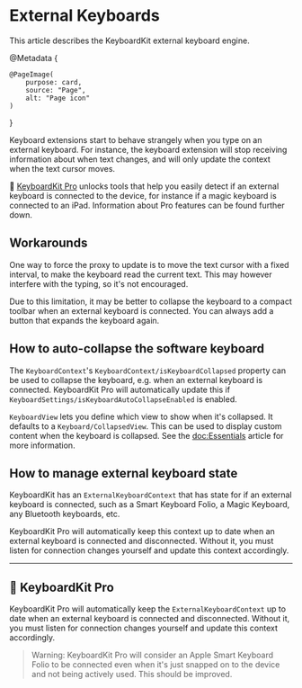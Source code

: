 # External Keyboards

This article describes the KeyboardKit external keyboard engine.

@Metadata {
    
    @PageImage(
        purpose: card,
        source: "Page",
        alt: "Page icon"
    )
}

Keyboard extensions start to behave strangely when you type on an external keyboard. For instance, the keyboard extension will stop receiving information about when text changes, and will only update the context when the text cursor moves.

👑 [KeyboardKit Pro][Pro] unlocks tools that help you easily detect if an external keyboard is connected to the device, for instance if a magic keyboard is connected to an iPad. Information about Pro features can be found further down.


## Workarounds

One way to force the proxy to update is to move the text cursor with a fixed interval, to make the keyboard read the current text. This may however interfere with the typing, so it's not encouraged.

Due to this limitation, it may be better to collapse the keyboard to a compact toolbar when an external keyboard is connected. You can always add a button that expands the keyboard again.


## How to auto-collapse the software keyboard

The ``KeyboardContext``'s ``KeyboardContext/isKeyboardCollapsed`` property can be used to collapse the keyboard, e.g. when an external keyboard is connected. KeyboardKit Pro will automatically update this if ``KeyboardSettings/isKeyboardAutoCollapseEnabled`` is enabled. 

``KeyboardView`` lets you define which view to show when it's collapsed. It defaults to a ``Keyboard/CollapsedView``. This can be used to display custom content when the keyboard is collapsed. See the <doc:Essentials> article for more information.


## How to manage external keyboard state 

KeyboardKit has an ``ExternalKeyboardContext`` that has state for if an external keyboard is connected, such as a Smart Keyboard Folio, a Magic Keyboard, any Bluetooth keyboards, etc.

KeyboardKit Pro will automatically keep this context up to date when an external keyboard is connected and disconnected. Without it, you must listen for connection changes yourself and update this context accordingly.  



---


## 👑 KeyboardKit Pro


KeyboardKit Pro will automatically keep the ``ExternalKeyboardContext`` up to date when an external keyboard is connected and disconnected. Without it, you must listen for connection changes yourself and update this context accordingly.

> Warning: KeyboardKit Pro will consider an Apple Smart Keyboard Folio to be connected even when it's just snapped on to the device and not being actively used. This should be improved.



[Pro]: https://github.com/KeyboardKit/KeyboardKitPro
